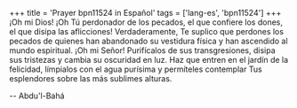 +++
title = 'Prayer bpn11524 in Español'
tags = ['lang-es', 'bpn11524']
+++
¡Oh mi Dios! ¡Oh Tú perdonador de los pecados, el que confiere los dones, el que disipa las aflicciones! Verdaderamente, Te suplico que perdones los pecados de quienes han abandonado su vestidura física y han ascendido al mundo espiritual.
¡Oh mi Señor! Purifícalos de sus transgresiones, disipa sus tristezas y cambia su oscuridad en luz. Haz que entren en el jardín de la felicidad, límpialos con el agua purísima y permíteles contemplar Tus esplendores sobre las más sublimes alturas.

-- Abdu'l-Bahá
